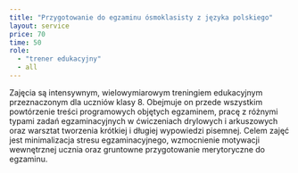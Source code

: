 ```yaml
---
title: "Przygotowanie do egzaminu ósmoklasisty z języka polskiego"
layout: service
price: 70
time: 50
role:
  - "trener edukacyjny"
  - all
---
```


Zajęcia są intensywnym, wielowymiarowym treningiem edukacyjnym przeznaczonym dla uczniów klasy 8. Obejmuje on przede wszystkim powtórzenie treści programowych objętych egzaminem, pracę z różnymi typami zadań egzaminacyjnych w ćwiczeniach drylowych i arkuszowych oraz warsztat tworzenia krótkiej i długiej wypowiedzi pisemnej. Celem zajęć jest minimalizacja stresu egzaminacyjnego, wzmocnienie motywacji wewnętrznej ucznia oraz gruntowne przygotowanie merytoryczne do egzaminu.

